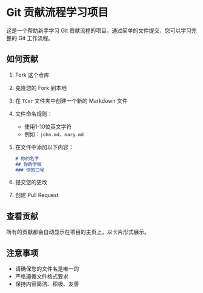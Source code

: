 # Git 贡献流程学习项目

这是一个帮助新手学习 Git 贡献流程的项目。通过简单的文件提交，您可以学习完整的 Git 工作流程。

## 如何贡献

1. Fork 这个仓库
2. 克隆您的 Fork 到本地
3. 在 `TCer` 文件夹中创建一个新的 Markdown 文件
4. 文件命名规则：
   - 使用1-10位英文字符
   - 例如：`john.md`、`mary.md`
5. 在文件中添加以下内容：

   ```markdown
   # 你的名字
   ## 你的学校
   ### 你的口号
   ```

6. 提交您的更改
7. 创建 Pull Request

## 查看贡献

所有的贡献都会自动显示在项目的主页上，以卡片形式展示。

## 注意事项

- 请确保您的文件名是唯一的
- 严格遵循文件格式要求
- 保持内容简洁、积极、友善
